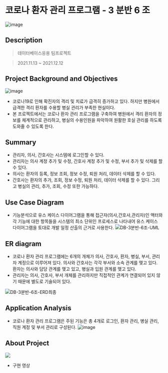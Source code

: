 # 코로나 환자 관리 프로그램 - 3 분반 6 조

![image](https://user-images.githubusercontent.com/60650967/175775137-4bf498fa-0700-4494-b1a0-c36b75527826.png)


## Description

> 데이터베이스응용 팀프로젝트  

> 2021.11.13 ~ 2021.12.12  



## Project Background and Objectives

![image](https://user-images.githubusercontent.com/60650967/175775233-b90fd65d-fc7f-4755-a836-456070be8300.png)

* 코로나19로 인해 확진자의 격리 및 치료가 급격히 증가하고 있다. 하지만 병원에서 급격한 격리 환자를 수용할 병실 관리가 부족한 현실이다.  
* 본 프로젝트에서는 코로나 환자 관리 프로그램을 구축하여 병원에서 격리 환자의 정보를 체계적으로 관리하고, 병실의 수용인원을 파악하여 원활한 호실 관리를 하도록 도와줄 수 있도록 한다.  


## Summary
* 관리자, 의사, 간호사는 시스템에 로그인할 수 있다.  
* 관리자는 의사 계정 추가 및 수정, 간호사 계정 추가 및 수정, 부서 추가 및 삭제를 할 수 있다.  
* 의사는 환자의 등록, 정보 조회, 정보 수정, 퇴원 처리, 데이터 삭제를 할 수 있다.  
* 간호사는 환자의 추가, 조회, 정보 수정, 퇴원 처리, 데이터 삭제를 할 수 있다. 그리고 병실의 관리, 추가, 조회, 수정 또한 가능하다.

## Use Case Diagram
* 기능분석으로 유스 케이스 다이어그램을 통해 접근자(의사,간호사,관리자)인 액터와 각 기능에 대한 항목들을 시스템의 최소 단위인 프로세스로 나타내어 유스 케이스 다이어그램을 토대로 개발 일정 산출의 근거로 사용한다.
![DB-3분반-6조-UML](https://user-images.githubusercontent.com/60650967/175775537-7adb3dc6-c03d-463e-859f-8201e88ed379.png)


## ER diagram
* 코로나 환자 관리 프로그램에는 6개의 개체가 의사, 간호사, 환자, 병실, 부서, 관리자 계정으로 이루어져 있다. 의사와 간호사는 각각 부서와 소속 관계를 맺고 있다. 환자는 의사와 담당 관계를 맺고 있고, 병실과 입원 관계를 맺고 있다.
* 관리자는 의사, 간호사, 부서 개체를 관리하지만 직접적인 관계가 연결되어 있지 않기 때문에 별도로 기술되어 있다.  

 ![DB-3분반-6조-ERD최종](https://user-images.githubusercontent.com/60650967/175775418-f41798b4-55d6-4913-85f0-14023b17c4b0.png)


## Application Analysis
* 코로나 환자 관리 프로그램은 주된 기능은 총 4개로 로그인, 환자 관리, 병실 관리, 직원 계정 및 부서 관리로 구성된다.
![image](https://user-images.githubusercontent.com/60650967/175775456-35def75f-e490-4b75-b86a-221a730faaba.png)


## About Project
<img src="https://img.shields.io/badge/Language-Pro*C-green?style=flat"/>  


* 구현 영상  
